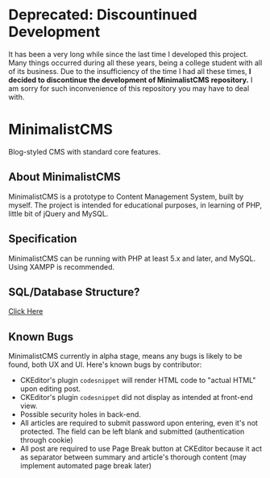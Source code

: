 # Deprecated: Discountinued Development
It has been a very long while since the last time I developed this project. Many things occurred during all these years, being a college student with all of its business. Due to the insufficiency of the time I had all these times, **I decided to discontinue the development of MinimalistCMS repository.** I am sorry for such inconvenience of this repository you may have to deal with. 

# MinimalistCMS
Blog-styled CMS with standard core features.

## About MinimalistCMS
MinimalistCMS is a prototype to Content Management System, built by myself. The project is intended for educational purposes, in learning of PHP, little bit of jQuery and MySQL.

## Specification
MinimalistCMS can be running with PHP at least 5.x and later, and MySQL. Using XAMPP is recommended.

## SQL/Database Structure?
[Click Here](db.sql)

## Known Bugs
MinimalistCMS currently in alpha stage, means any bugs is likely to be found, both UX and UI. Here's known bugs by contributor:
- CKEditor's plugin `codesnippet` will render HTML code to "actual HTML" upon editing post.
- CKEditor's plugin `codesnippet` did not display as intended at front-end view.
- Possible security holes in back-end.
- All articles are required to submit password upon entering, even it's not protected. The field can be left blank and submitted (authentication through cookie)
- All post are required to use Page Break button at CKEditor because it act as separator between summary and article's thorough content (may implement automated page break later)
